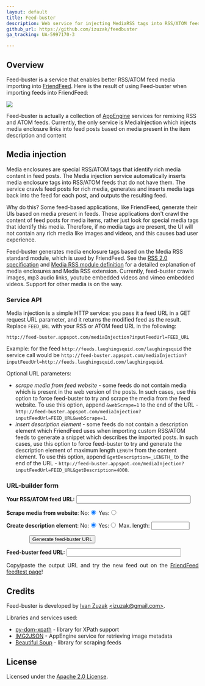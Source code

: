 ```yaml
---
layout: default
title: Feed-buster
description: Web service for injecting MediaRSS tags into RSS/ATOM feeds
github_url: https://github.com/izuzak/feedbuster
ga_tracking: UA-5997170-3

---
```


Overview
--------

Feed-buster is a service that enables better RSS/ATOM feed media importing into [FriendFeed](http://friendfeed.com/). Here is the result of using Feed-buster when importing feeds into FriendFeed:

<img src="https://raw.github.com/izuzak/feedbuster/master/src/static/fbDemoPic.PNG" />

Feed-buster is actually a collection of [AppEngine](https://developers.google.com/appengine/) services for remixing RSS and ATOM feeds. Currently, the only service is MediaInjection which injects media enclosure links into feed posts based on media present in the item description and content

Media injection
---------------

Media enclosures are special RSS/ATOM tags that identify rich media content in feed posts. The Media injection service automatically inserts media enclosure tags into RSS/ATOM feeds that do not have them. The service crawls feed posts for rich media, generates and inserts media tags back into the feed for each post, and outputs the resulting feed.

Why do this? Some feed-based applications, like FriendFeed, generate their UIs based on media present in feeds. These applications don't crawl the content of feed posts for media items, rather just look for special media tags that identify this media. Therefore, if no media tags are present, the UI will not contain any rich media like images and videos, and this causes bad user experience.

Feed-buster generates media enclosure tags based on the Media RSS standard module, which is used by FriendFeed. See the [RSS 2.0 specification](http://www.rssboard.org/rss-specification#ltenclosuregtSubelementOfLtitemgt) and [Media RSS module definition](http://search.yahoo.com/mrss/) for a detailed explanation of media enclosures and Media RSS extension. Currently, feed-buster crawls images, mp3 audio links, youtube embedded videos and vimeo embedded videos. Support for other media is on the way.

### Service API

Media injection is a simple HTTP service: you pass it a feed URL in a GET request URL parameter, and it returns the modified feed as the result. Replace `FEED_URL` with your RSS or ATOM feed URL in the following:

    http://feed-buster.appspot.com/mediaInjection?inputFeedUrl=FEED_URL

Example: for the feed `http://feeds.laughingsquid.com/laughingsquid` the service call would be `http://feed-buster.appspot.com/mediaInjection?inputFeedUrl=http://feeds.laughingsquid.com/laughingsquid`.

Optional URL parameters:

 * *scrape media from feed website* - some feeds do not contain media which is present in the web version of the posts. In such cases, use this option to force feed-buster to try and scrape the media from the feed website. To use this option, append `&webScrape=1` to the end of the URL - `http://feed-buster.appspot.com/mediaInjection?inputFeedUrl=FEED_URL&webScrape=1`.
 * *insert description element* - some feeds do not contain a description element which FriendFeed uses when importing custom RSS/ATOM feeds to generate a snippet which describes the imported posts. In such cases, use this option to force feed-buster to try and generate the description element of maximum length `LENGTH` from the content element. To use this option, append `&getDescription=_LENGTH_` to the end of the URL - `http://feed-buster.appspot.com/mediaInjection?inputFeedUrl=FEED_URL&getDescription=4000`.

### URL-builder form

<script type="text/javascript">
  function generate() {
    _gaq.push(['_trackEvent', 'URL builder', 'createURL'])

    var inputUrl = document.getElementById("inputUrl").value;
    var outputUrl = "http://feed-buster.appspot.com/mediaInjection?inputFeedUrl=" + inputUrl;
    if (document.getElementById("webScrape2").checked) {
      outputUrl += "&webScrape=1"
    }
    if (document.getElementById("getDescription2").checked) {
      outputUrl += "&getDescription=" + document.getElementById("maxDescription").value
    }
    document.getElementById("outputUrl").value = outputUrl;
  }
</script>
<div id="wikicontent"> <p>
<b><label for="inputUrl">Your RSS/ATOM feed URL:</label></b>
<input style="width:300px" name="inputUrl" id="inputUrl" type="text" value=""/>

</p><p><label for="webScrape1"><b>Scrape media from website</b>:</label>
<label for="webScrape1">No:</label><input name="webScrape" id="webScrape1" type="radio" value="No" checked="checked"/>
<label for="webScrape2">Yes:</label><input name="webScrape" id="webScrape2" type="radio" value="Yes"/>

</p><p><label style="width:640px;" for="getDescription1"><b>Create description element</b>:</label>
<label for="getDescription1">No:</label><input name="getDescription" id="getDescription1" type="radio" value="No" checked="checked"/>
<label for="getDescription2">Yes:</label><input name="getDescription" id="getDescription2" type="radio" value="Yes"/>
<label for="maxDescription">Max. length:</label> <input style="width:100px" name="maxDescription" id="maxDescription" type="text" value=""/>

</p><p><button style="margin-left: 60px;" name="genBtn" id="genBtn" onclick="generate();">Generate feed-buster URL</button>

</p><p><b><label for="outputUrl">Feed-buster feed URL:</label></b>
<input style="width:300px" name="outputUrl" id="outputUrl" type="text" value="">
</p>
<p align="justify">Copy/paste the output URL and try the new feed out on the <a href="http://friendfeed.com/api/feedtest" target="_blank">FriendFeed feedtest page</a>!
</p>
</div>

Credits
-------

Feed-buster is developed by [Ivan Zuzak](http://ivanzuzak.info) [&lt;izuzak@gmail.com&gt;](mailto:izuzak@gmail.com).

Libraries and services used:

  * [py-dom-xpath](http://code.google.com/p/py-dom-xpath/) - library for XPath support
  * [IMG2JSON](http://img2json.appspot.com/) - AppEngine service for retrieving image metadata
  * [Beautiful Soup](http://www.crummy.com/software/BeautifulSoup/) - library for scraping feeds

License
-------

Licensed under the [Apache 2.0 License](https://github.com/izuzak/feedbuster/blob/master/LICENSE.md).

<script type="text/javascript">
  var _gauges = _gauges || [];
  (function() {
    var t   = document.createElement('script');
    t.type  = 'text/javascript';
    t.async = true;
    t.id    = 'gauges-tracker';
    t.setAttribute('data-site-id', '5163cdab613f5d50c70000ae');
    t.src = '//secure.gaug.es/track.js';
    var s = document.getElementsByTagName('script')[0];
    s.parentNode.insertBefore(t, s);
  })();
</script>
